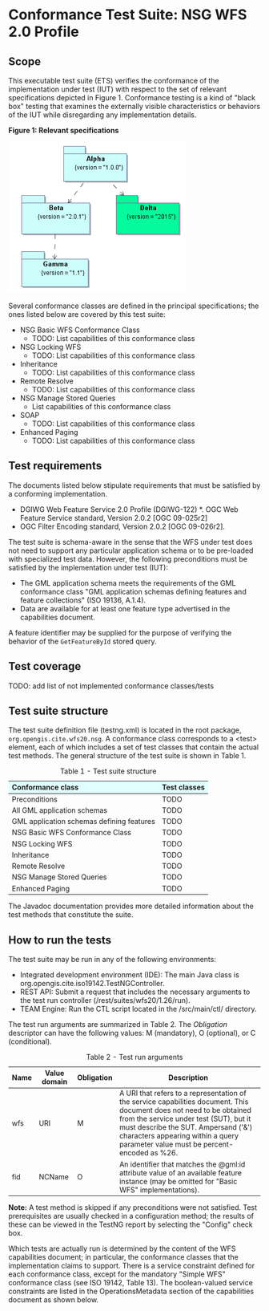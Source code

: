 
# Conformance Test Suite: NSG WFS 2.0 Profile

## Scope

This executable test suite (ETS) verifies the conformance of the implementation 
under test (IUT) with respect to the set of relevant specifications depicted in 
Figure 1. Conformance testing is a kind of "black box" testing that examines the 
externally visible characteristics or behaviors of the IUT while disregarding 
any implementation details.

**Figure 1: Relevant specifications**

![Set of relevant specifications](img/specifications.png)

Several conformance classes are defined in the principal specifications; the ones 
listed below are covered by this test suite:

* NSG Basic WFS Conformance Class
    - TODO: List capabilities of this conformance class
* NSG Locking WFS 
    - TODO: List capabilities of this conformance class
* Inheritance
    - TODO: List capabilities of this conformance class
* Remote Resolve
    - TODO: List capabilities of this conformance class
* NSG Manage Stored Queries
    - List capabilities of this conformance class
* SOAP
    - TODO: List capabilities of this conformance class
* Enhanced Paging
    - TODO: List capabilities of this conformance class

## Test requirements

The documents listed below stipulate requirements that must be satisfied by a 
conforming implementation.

* DGIWG Web Feature Service 2.0 Profile (DGIWG-122)
*. OGC Web Feature Service standard, Version 2.0.2 [OGC 09-025r2]
* OGC Filter Encoding standard, Version 2.0.2 [OGC 09-026r2].

The test suite is schema-aware in the sense that the WFS under test does not need to support any particular application schema or to be pre-loaded with specialized test data. However, the following preconditions must be satisfied by the implementation under test (IUT):

* The GML application schema meets the requirements of the GML conformance class "GML application schemas defining features and feature collections" (ISO 19136, A.1.4).
* Data are available for at least one feature type advertised in the capabilities document.

A feature identifier may be supplied for the purpose of verifying the behavior of the `GetFeatureById` stored query.

## Test coverage

TODO: add list of not implemented conformance classes/tests

## Test suite structure

The test suite definition file (testng.xml) is located in the root package, 
`org.opengis.cite.wfs20.nsg`. A conformance class corresponds to a &lt;test&gt; element, each 
of which includes a set of test classes that contain the actual test methods. 
The general structure of the test suite is shown in Table 1.

<table>
  <caption>Table 1 - Test suite structure</caption>
  <thead>
    <tr style="text-align: left; background-color: LightCyan">
      <th>Conformance class</th>
      <th>Test classes</th>
    </tr>
  </thead>
  <tbody>
    <tr>
      <td>Preconditions</td>
      <td>TODO</td>
    </tr>
    <tr>
      <td>All GML application schemas</td>
      <td>TODO</td>
    </tr>
    <tr>
      <td>GML application schemas defining features</td>
      <td>TODO</td>
    </tr>
    <tr>
      <td>NSG Basic WFS Conformance Class</td>
      <td>TODO</td>
    </tr>
    <tr>
      <td>NSG Locking WFS</td>
      <td>TODO</td>
    </tr>
    <tr>
      <td>Inheritance</td>
      <td>TODO</td>
    </tr>
    <tr>
      <td>Remote Resolve</td>
      <td>TODO</td>
    </tr>
    <tr>
      <td>NSG Manage Stored Queries</td>
      <td>TODO</td>
    </tr>
    <tr>
      <td>Enhanced Paging</td>
      <td>TODO</td>
    </tr>
  </tbody>
</table>

The Javadoc documentation provides more detailed information about the test 
methods that constitute the suite.


## How to run the tests

The test suite may be run in any of the following environments:

* Integrated development environment (IDE): The main Java class is org.opengis.cite.iso19142.TestNGController.
* REST API: Submit a request that includes the necessary arguments to the test run controller (/rest/suites/wfs20/1.26/run).
* TEAM Engine: Run the CTL script located in the /src/main/ctl/ directory.


The test run arguments are summarized in Table 2. The _Obligation_ descriptor can 
have the following values: M (mandatory), O (optional), or C (conditional).

<table>
	<caption>Table 2 - Test run arguments</caption>
	<thead>
    <tr>
      <th>Name</th>
      <th>Value domain</th>
	    <th>Obligation</th>
	    <th>Description</th>
    </tr>
  </thead>
	<tbody>
    <tr>
      <td>wfs</td>
      <td>URI</td>
      <td>M</td>
      <td>A URI that refers to a representation of the service capabilities document. This document does not need to be obtained from the service under test (SUT), but it must describe the SUT. Ampersand ('&') characters appearing within a query parameter value must be percent-encoded as %26.</td>
    </tr>
	  <tr>
      <td>fid</td>
      <td>NCName</td>
      <td>O</td>
      <td>An identifier that matches the @gml:id attribute value of an available feature instance (may be omitted for "Basic WFS" implementations).</td>
    </tr>
	</tbody>
</table>

**Note:** A test method is skipped if any preconditions were not satisfied. Test prerequisites are usually checked in a configuration method; the results of these can be viewed in the TestNG report by selecting the "Config" check box.

Which tests are actually run is determined by the content of the WFS capabilities document; in particular, the conformance classes that the implementation claims to support. There is a service constraint defined for each conformance class, except for the mandatory "Simple WFS" conformance class (see ISO 19142, Table 13). The boolean-valued service constraints are listed in the OperationsMetadata section of the capabilities document as shown below.